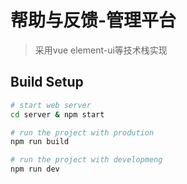 # 帮助与反馈-管理平台

> 采用vue element-ui等技术栈实现

## Build Setup

``` bash
# start web server
cd server & npm start

# run the project with prodution
npm run build

# run the project with developmeng
npm run dev
